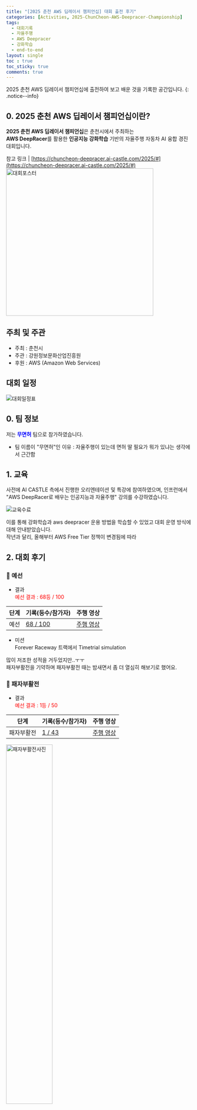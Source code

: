 ```yaml
---
title: "[2025 춘천 AWS 딥레이서 챔피언십] 대회 출전 후기"
categories: [Activities, 2025-ChunCheon-AWS-Deepracer-Championship]
tags:
  - 대회기록
  - 자율주행
  - AWS Deepracer
  - 강화학습
  - end-to-end
layout: single
toc : true
toc_sticky: true
comments: true
---
```


2025 춘천 AWS 딥레이서 챔피언십에 출전하여 보고 배운 것을 기록한 공간입니다. 
{: .notice--info}


## 0. 2025 춘천 AWS 딥레이서 챔피언십이란?
**2025 춘천 AWS 딥레이서 챔피언십**은 춘천시에서 주최하는 <br> **AWS DeepRacer**를 활용한 **인공지능 강화학습** 기반의 자율주행 자동차 AI 융합 경진대회입니다. 

참고 링크 | [https://chuncheon-deepracer.ai-castle.com/2025/#](https://chuncheon-deepracer.ai-castle.com/2025/#) 
<img src="/assets/images/2025aws_poster.png" alt="대회포스터" width="400">

## 주최 및 주관
- 주최 : 춘천시
- 주관 : 강원정보문화산업진흥원
- 후원 : AWS (Amazon Web Services)

## 대회 일정
![대회일정표](/assets/images/2025aws_일정표.png)


## 0. 팀 정보
저는 <span style="color:blue;">**무면허**</span>  팀으로 참가하였습니다.

- 팀 이름이 "무면허"인 이유 :
  자율주행이 있는데 면허 딸 필요가 뭐가 있냐는 생각에서 근간함


## 1. 교육
사전에 AI CASTLE 측에서 진행한 오리엔테이션 및 특강에 참여하였으며, 인프런에서 "AWS DeepRacer로 배우는 인공지능과 자율주행" 강의를 수강하였습니다. <br>

![교육수료](/assets/images/certification.png)

이를 통해 강화학습과 aws deepracer 운용 방법을 학습할 수 있었고 대회 운영 방식에 대해 안내받았습니다. <br>
작년과 달리, 올해부터 AWS Free Tier 정책이 변경됨에 따라 


## 2. 대회 후기
### 🐾 예선
- 결과<br>
<span style="color: red">예선 결과 : 68등 / 100</span>

| 단계       | 기록(등수/참가자) |주행 영상|
|------------|------------------|-|
| 예선       | [68 / 100](https://chuncheon-deepracer.ai-castle.com/2025/leaderboard/round1.html)|[주행 영상](https://pub-f629167621be47f8b772de6b0fbbe30b.r2.dev/chucheon-deepracer/2025/round1/068.mp4)|

- 미션<br>
Forever Raceway 트랙에서 Timetrial simulation <br>

많이 저조한 성적을 거두었지만..ㅜㅜ <br> 패자부활전을 기약하며 패자부활전 때는 밤새면서 좀 더 열심히 해보기로 했어요. <br>



### 🐾 패자부활전
- 결과<br>
<span style="color: red">예선 결과 : 1등 / 50</span>

| 단계       | 기록(등수/참가자) |주행 영상|
|------------|------------------|-|
| 패자부활전 | [1 / 43](https://chuncheon-deepracer.ai-castle.com/2025/leaderboard/round2b.html) |[주행 영상](https://pub-f629167621be47f8b772de6b0fbbe30b.r2.dev/chucheon-deepracer/2025/round2b/001.mp4)|

<img src="/assets/images/round2.png" alt="패자부활전사진" width="50%">

예선에 꼴찌였던 한 팀(코코테크)이 전략적으로 패자부활전에 나왔던거였나봅니다. <br>
패자부활전 상위권에서 순위경쟁을 하는 코코테크가 많이 견제되었고, 덕분에 심장을 정말 많이 졸였습니다. <br>
패자부활전에서 결승으로 올라갈 수 있는 팀은 단 한 팀뿐이라 긴장감이 극에 달했어요…ㅜㅜ <br>
마감 전날 밤에는 코코테크에게 패자부활전 1등자리를 두어번 빼앗기며 거의 밤을 새웠습니다. <br>
1등도 0.1초 이하의 차이로 간신히 지킨거라 끝까지 너무 긴장했던 나머지, 그렇게 밤을 새운 다음날에도 10시 반 수업이 있었는데, 커피 한 잔 안 마셨는데도 하나도 졸리지 않았습니다.<br>
다시 생각해도 심장떨려요.. <br>
심장약해져서 저 단명할 것 같아요.,.


### 🐾 결승전
<img src="/assets/images/poster.png" alt="무면허배너" width="50%"> <br>
저희는 다른팀들의 멋진 사진들 사이에 그림판으로 그린 사진을 걸고 출전했습니다.<br>
그래서 잘하지 못하면 그냥 웃기러 나온 팀으로 보일 것 같아서, 모쪼록 잘하고 싶었어요

<br> <br>

<img src="/assets/images/대회시상사진.png" alt="대회시상사진" width="50%">

....!!! <br>
다른 팀들이 너무 쟁쟁해보여서 사실 꼴찌가 될 수도 있겠다 걱정되었는데<br>
꼴찌는 커녕 **무려 대상을 받았어요..!!!**
<br>
대학들어와서 딴 첫 상이라 너무너무 조아요...이거 꿈인가요..ㅜㅜ
<br>
아직도 결과가 믿기지 않을 정도에요.
<br>
결승 당일 아침인터뷰에서도
<br>
“열심히 했음에 의의를 둘게요.. "라고 했었을만큼 큰 기대를 하지 않았거든요..<br>

#### 1차 테스트 주행 (09/26 금)
테스트 주행하면서 차가 한 번 벽에 박았더니.. <br>
카메라가 헐거워졌나 트랙 주행도 이상하고.... <br>
하 이게 대회 출전이 처음인지라 이상한 상태인줄 몰랐어..<br>
다음날 2차 테스트 주행하면서 그제서야 <br>
아 어제는 차가 고장난거였구나...를 알게되었어요<br> <br>
그래서 한줄요약 :<br>
하루를 날렸다고보면돼요 하하


#### 2차 테스트 주행 (09/27 토)
결승전 미션이 2개였어요<br>
미션1 : 트랙이탈없이 트랙 2바퀴 빨리 돌기<br>
미션2 : 장애물 피하면서 2바퀴 빨리돌기 <br>
<br>
미션 1은 다행히도 좀 되는가 싶었는데 <br> 미션 2는 5개의 장애물 중에 1 3 5번째 장애물에 거의 계속 부딪혔고,운 좋게 한두 개 정도만 피했던 정도였어요. <br> 1차 테스트 주행할 때 차량이 멀쩡했다면, 그래서 모델을 테스트를 하고 오늘처럼 얻는게 있었다면 참 좋았겠다 싶었어요
<br><br>

<u>그래서 테스트 주행 끝나고 숙소 돌아와서 한 짓 :</u> <br>
<span style="background-color: #fff3cd"> 마지막 테스트 주행은 1시에 끝났고, 모델 제출마감은 6시 였는데, 냅다 모델을 바꾸기로 결정..! </span> <br>
<br> 그리하여 테스트 주행도 해보지 않은 새 모델 2개 가지고 결승에 진출하는... <br>
레전드 기도메타... <br>
테스트 주행 까짓거 머릿속에서 돌렸어요 <br>
잭팟아 터져라 마인드로 결승가는 팀이 됨. <br>
지나고 생각해보니 간이 부은게 틀림없음.
<br> <br>
그렇게 제출하고 갑자기 고혈압 증상이 발병했어요.<br>
뒷통수가 깨질 것 같이 아픈 이슈로 회식도 못 가고 기절하듯 자다가 타이레놀 먹고 나아져서 나우 유 씨미2 보다가 다시 잠 <br>


### 🐾 대회 당일
우리는 패자부활전에서 올라온 팀이라, 주행 순서 선택권 따위 없었음 <br>
그래서 미션 1, 2 둘다 1빠로 주행하게 됐어요. <br>
근데 이게 무슨일.. <br>
결론 부터 말하면 1등에서 내려온적이 없는 팀이됨 <br>
간지작살 개미쳤다. <br>

<img src="/assets/images/aws_결승전결과.png" alt="결승전" width="50%">
<br> <br>
미션 1,2 모두 15분동안 진행되는데, 첫번째 미션이 시작됐는데 모델 두 개 중 하나는 조졌음. <br>
장애물 피하기용 모델이었는데 장애물은 개뿔 그냥 자기 혼자 빙글빙글 돌아서 대회 진행하시는 분도 이거맞아요..?함 ㅋㅋ<br>
<br>
남은 다른 모델 하나가 트랙이탈도 많이하긴 했지만, 그리고 우리가 완전 의도한대로 가지는 않아줬지만.. <br>
(그래서 초반에는 30몇초대가 나왔음)<br>
한 번 운 좋게 얻어걸린건지, 아니면 속도 조절을 수동으로 정말 잘했던 덕분인지, <br>
갑자기 시뮬레이션 상에서도 안 나오던 22초가 나오심..! 야호..? <br>
Time Trial은 어찌 1등을 했지만, <br> 장애물 모델이 아까 말했듯 빙글빙글 돌고나있고 망했다보니, 아직 큰 기대는 없었음.  <br>
근데 이게 무슨일이람 <br>
한 번인가 오프트랙인가 장애물을 박았나 그랬지만 얼추 잘 감..! <br>아마 첫 미션 첫 주행 때 차 재부팅하느라고 차가 빙글빙글 돌았던건가..? 싶기도 ? 에잉 몰라

<p align="center">
  <img src="/assets/images/aws_대상.png" alt="대상사진1" width="45%">
  <img src="/assets/images/aws_대상2.png" alt="대상사진2" width="45%">
</p>
<br>
그리하여 어찌저찌 얼레벌레 얼렁뚱땅 대상을 탔어요 히히

> <u> 배운점? 얻은 것? </u> <br>
> **1. 강화학습에 대해 배움** 
> - discount factor은 0에 가까울수록 현재 보상의 가치를 중시하게 되고 1에 가까울수록 미래보상을 고려하게됨
> - 크면 학습 느리지만 주행 안정성이 높아질 수 있음
> - end to end는.. 이게 진짜 될까 ..의문 <br>
> <br>
> **2. 인공지능학습에서 하이퍼파라미터들의 의미 (원래 좀 알았지만 이제 느낌 좀 더 옴)**
> - epoch : 전체 데이터셋 몇 번 반복해서 학습할지 (작으면 학습 불충분, 크면 과적합 위험)
> - learning rate : 가중치 업데이트 시 수정 강도 (경사하강법 건너뛰는 크기)
> - batch size : 경사하강법 업데이트에 사용되는 데이터샘플개수<br>
>(그치만 아직 엔트로피에 대해서는 사실 정확히 그게 뭔지 잘 감이 오지 않는다. ) <br> <br>
> **3. 시뮬레이션상과 실제는 많이 다르다 (과적합 모델은 시뮬에서는 좋아도 실제에서는 맞지 않을 가능성이 크다)**<br>
> **4. 카메라는 조도의 영향을 많이 받는 센서이다**<br>
> **5. 기타**
> - 함께 결승에 올라온 국민대 사람들과 인사했다 히히
> - 자율 주행 분야는 좁음 :: 이대회사람이 저대회에도 있고 저럼

---

아 과제가 너무 쌓였어요 ㅜㅜ
이제 과제하러 가보겟습니다.



<br>

    개인 공부 기록용 블로그입니다.
    오류나 틀린 부분이 있을 경우 언제든지 글이나 메일로 지적해주시면 감사하겠습니다! ☺

[맨 위로 이동하기](#){: .btn .btn--primary }{: .align-right}